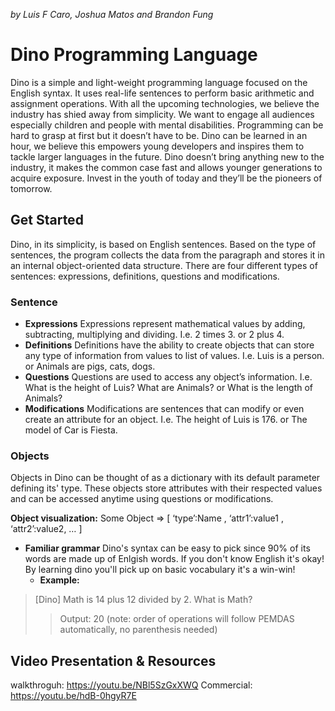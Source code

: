 

*by Luis F Caro, Joshua Matos and Brandon Fung*

# **Dino Programming Language**

Dino is a simple and light-weight programming language focused on the English syntax. It uses real-life sentences to perform basic arithmetic and assignment operations. With all the upcoming technologies, we believe the industry has shied away from simplicity. We want to engage all audiences especially children and people with mental disabilities. Programming can be hard to grasp at first but it doesn’t have to be. Dino can be learned in an hour, we believe this empowers young developers and inspires them to tackle larger languages in the future. Dino doesn’t bring anything new to the industry, it makes the common case fast and allows younger generations to acquire exposure. Invest in the youth of today and they’ll be the pioneers of tomorrow.

## **Get Started**

Dino, in its simplicity, is based on English sentences. Based on the type of sentences, the program collects the data from the paragraph and stores it in an internal object-oriented data structure. There are four different types of sentences: expressions, definitions, questions and modifications.

### **Sentence**
  * **Expressions**
    Expressions represent mathematical values by adding, subtracting, multiplying and dividing.
        I.e. 2 times 3. or  2 plus 4.
  * **Definitions**
    Definitions have the ability to create objects that can store any type of information from values to list of values.
        I.e. Luis is a person.  or   Animals are pigs, cats, dogs.
  * **Questions**
  Questions are used to access any object’s information.
        I.e. What is the height of Luis? What are Animals? or  What is the length of Animals?
  * **Modifications**
  Modifications are sentences that can modify or even create an attribute for an object.
        I.e. The height of Luis is 176.  or  The model of Car is Fiesta.

### **Objects**
Objects in Dino can be thought of as a dictionary with its default parameter defining its' type. These objects store attributes with their respected values and can be accessed anytime using questions or modifications.

**Object visualization:**
	Some Object => [ ‘type’:Name , ‘attr1’:value1 , ‘attr2’:value2, … ]

* **Familiar grammar**
	Dino's syntax can be  easy to pick since 90% of its words are made up of Enlgish words. If you don't know English it's okay! By learning dino you'll pick up on basic vocabulary it's a win-win!
	* __Example:__ 
> [Dino] Math is 14 plus 12 divided by 2. What is Math?
>>Output:
>>20
(note: order of operations will follow PEMDAS automatically, no parenthesis needed)


## **Video Presentation & Resources**
walkthroguh: https://youtu.be/NBl5SzGxXWQ
Commercial: https://youtu.be/hdB-0hgyR7E
